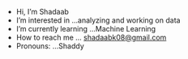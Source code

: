 -  Hi, I’m Shadaab
-  I’m interested in ...analyzing and working on data
-  I’m currently learning ...Machine Learning
-  How to reach me ... shadaabk08@gmail.com
-  Pronouns: ...Shaddy


<!---
Shadaabkhan-dat/Shadaabkhan-dat is a ✨ special ✨ repository because its `README.md` (this file) appears on your GitHub profile.
You can click the Preview link to take a look at your changes.
--->
